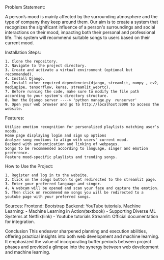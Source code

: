 Problem Statement:

A person’s mood is mainly affected by the surrounding atmosphere and the type of company they keep around them. Our aim is to create a system that recognizes the significant influence of a person's surroundings and social interactions on their mood, impacting both their personal and professional life. This system will recommend suitable songs to users based on their current mood.



Installation Steps:

    1. Clone the repository.
    2. Navigate to the project directory.
    3. Create and activate a virtual environment (optional but recommended).
    4. Install Django.
    6. Install other required dependencies(django, streamlit, numpy , cv2, mediapipe, tensorflow, keras, streamlit_webrtc).
    7. Before running the code, make sure to modify the file path according to your system's directory structure.
    8. Run the Django server ----> 'python manage.py  runserver'
    9. Open your web browser and go to http://localhost:8000 to access the website.
    

                     
Features:

    Utilize emotion recognition for personalized playlists matching user’s moods.
    Home page displaying login and sign up options
    Analyze song emotions to align with users' current mood.
    Backend with authentication and linking of webpages.
    Songs to be recommended according to language, singer and emotion preference.
    Feature mood-specific playlists and trending songs.



How to Use the Project:

    1. Register and log in to the website.
    2. Click on the songs button to get redirected to the streamlit page.
    3. Enter your preferred language and singer.
    4. A webcam will be opened and scan your face and capture the emotion.
    5. Then click on recommend me songs you will be redirected to a youtube page with your preferred songs.



Sources:
    Frontend: Bootstrap
    Backend: YouTube tutorials.
    Machine Learning: 
        - Machine Learning in Action(textbook)
        - Supporting Diverse ML Systems at Netflix(link)
        - Youtube tutorials
    Streamlit: Official documentation for integration.


Conclusion
This endeavor sharpened planning and execution abilities, offering practical insights into both web development and machine learning. It emphasized the value of incorporating buffer periods between project phases and provided a glimpse into the synergy between web development and machine learning.
